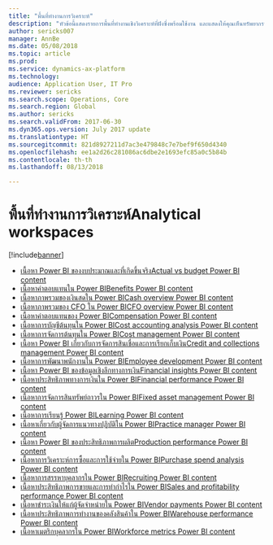 ```yaml
---
title: "พื้นที่ทำงานการวิเคราะห์"
description: "หัวข้อนี้แสดงรายการพื้นที่ทำงานเชิงวิเคราะห์ที่ฝังซึ่งพร้อมใช้งาน และแสดงให้คุณเห็นทรัพยากรที่คุณสามารถเรียนรู้เพิ่มเติมได้"
author: sericks007
manager: AnnBe
ms.date: 05/08/2018
ms.topic: article
ms.prod: 
ms.service: dynamics-ax-platform
ms.technology: 
audience: Application User, IT Pro
ms.reviewer: sericks
ms.search.scope: Operations, Core
ms.search.region: Global
ms.author: sericks
ms.search.validFrom: 2017-06-30
ms.dyn365.ops.version: July 2017 update
ms.translationtype: HT
ms.sourcegitcommit: 821d8927211d7ac3e479848c7e7bef9f650d4340
ms.openlocfilehash: ee1a2d26c281086ac6dbe2e1693efc85a0c5b84b
ms.contentlocale: th-th
ms.lasthandoff: 08/13/2018

---
```


# <a name="analytical-workspaces"></a><span data-ttu-id="d83a1-103">พื้นที่ทำงานการวิเคราะห์</span><span class="sxs-lookup"><span data-stu-id="d83a1-103">Analytical workspaces</span></span>
[!include[banner](../includes/banner.md)]

- [<span data-ttu-id="d83a1-104">เนื้อหา Power BI ของงบประมาณและที่เกิดขึ้นจริง</span><span class="sxs-lookup"><span data-stu-id="d83a1-104">Actual vs budget Power BI content</span></span>](ledger-budgets-power-bi.md)
- [<span data-ttu-id="d83a1-105">เนื้อหาค่าตอบแทนใน Power BI</span><span class="sxs-lookup"><span data-stu-id="d83a1-105">Benefits Power BI content</span></span>](benefits-power-bi.md)
- [<span data-ttu-id="d83a1-106">เนื้อหาภาพรวมของเงินสดใน Power BI</span><span class="sxs-lookup"><span data-stu-id="d83a1-106">Cash overview Power BI content</span></span>](../../financials/cash-bank-management/Cash-Overview-Power-BI-content.md)
- [<span data-ttu-id="d83a1-107">เนื้อหาภาพรวมของ CFO ใน Power BI</span><span class="sxs-lookup"><span data-stu-id="d83a1-107">CFO overview Power BI content</span></span>](CFO-power-bi.md)
- [<span data-ttu-id="d83a1-108">เนื้อหาค่าตอบแทนของ Power BI</span><span class="sxs-lookup"><span data-stu-id="d83a1-108">Compensation Power BI content</span></span>](compensation-power-bi.md)
- [<span data-ttu-id="d83a1-109">เนื้อหาการบัญชีต้นทุนใน Power BI</span><span class="sxs-lookup"><span data-stu-id="d83a1-109">Cost accounting analysis Power BI content</span></span>](cost-accounting-analysis-content-pack.md) 
- [<span data-ttu-id="d83a1-110">เนื้อหาการจัดการต้นทุนใน Power BI</span><span class="sxs-lookup"><span data-stu-id="d83a1-110">Cost management Power BI content</span></span>](cost-management-content-pack.md)
- [<span data-ttu-id="d83a1-111">เนื้อหา Power BI เกี่ยวกับการจัดการสินเชื่อและการเรียกเก็บเงิน</span><span class="sxs-lookup"><span data-stu-id="d83a1-111">Credit and collections management Power BI content</span></span>](../../financials/accounts-receivable/credit-collections-power-bi.md)
- [<span data-ttu-id="d83a1-112">เนื้อหาการพัฒนาพนักงานใน Power BI</span><span class="sxs-lookup"><span data-stu-id="d83a1-112">Employee development Power BI content</span></span>](employee-development-PBI.md) 
- [<span data-ttu-id="d83a1-113">เนื้อหา Power BI ของข้อมูลเชิงลึกทางการเงิน</span><span class="sxs-lookup"><span data-stu-id="d83a1-113">Financial insights Power BI content</span></span>](financial-insights.md)
- [<span data-ttu-id="d83a1-114">เนื้อหาประสิทธิภาพทางการเงินใน Power BI</span><span class="sxs-lookup"><span data-stu-id="d83a1-114">Financial performance Power BI content</span></span>](financial-performance-power-bi-content-pack.md)
- [<span data-ttu-id="d83a1-115">เนื้อหาการจัดการสินทรัพย์ถาวรใน Power BI</span><span class="sxs-lookup"><span data-stu-id="d83a1-115">Fixed asset management Power BI content</span></span>](../../financials/fixed-assets/Fixed-asset-management-workspace.md)
- [<span data-ttu-id="d83a1-116">เนื้อหาการเรียนรู้ Power BI</span><span class="sxs-lookup"><span data-stu-id="d83a1-116">Learning Power BI content</span></span>](learning-power-bi.md)
- [<span data-ttu-id="d83a1-117">เนื้อหาเกี่ยวกับผู้จัดการแนวทางปฏิบัติใน Power BI</span><span class="sxs-lookup"><span data-stu-id="d83a1-117">Practice manager Power BI content</span></span>](practice-manager-power-bi.md)
- [<span data-ttu-id="d83a1-118">เนื้อหา Power BI ของประสิทธิภาพการผลิต</span><span class="sxs-lookup"><span data-stu-id="d83a1-118">Production performance Power BI content</span></span>](production-performance-power-bi.md)
- [<span data-ttu-id="d83a1-119">เนื้อหาการวิเคราะห์การซื้อและการใช้จ่ายใน Power BI</span><span class="sxs-lookup"><span data-stu-id="d83a1-119">Purchase spend analysis Power BI content</span></span>](purchase-content-pack-for-power-bi.md) 
- [<span data-ttu-id="d83a1-120">เนื้อหาการสรรหาบุคลากรใน Power BI</span><span class="sxs-lookup"><span data-stu-id="d83a1-120">Recruiting Power BI content</span></span>](recruiting-analysis-power-bi-content-pack.md) 
- [<span data-ttu-id="d83a1-121">เนื้อหาประสิทธิภาพการขายและการทำกำไรใน Power BI</span><span class="sxs-lookup"><span data-stu-id="d83a1-121">Sales and profitability performance Power BI content</span></span>](sales-profitability-performance-content-pack.md)
- [<span data-ttu-id="d83a1-122">เนื้อหาชำระเงินให้แก่ผู้จัดจำหน่ายใน Power BI</span><span class="sxs-lookup"><span data-stu-id="d83a1-122">Vendor payments Power BI content</span></span>](../../financials/accounts-payable/Vendor-payments-workspace.md)
- [<span data-ttu-id="d83a1-123">เนื้อหาประสิทธิภาพการทำงานของคลังสินค้าใน Power BI</span><span class="sxs-lookup"><span data-stu-id="d83a1-123">Warehouse performance Power BI content</span></span>](warehouse-power-bi-content.md)
- [<span data-ttu-id="d83a1-124">เนื้อหาเมตริกบุคลากรใน Power BI</span><span class="sxs-lookup"><span data-stu-id="d83a1-124">Workforce metrics Power BI content</span></span>](workforce-analysis-power-bi-content-pack.md)

